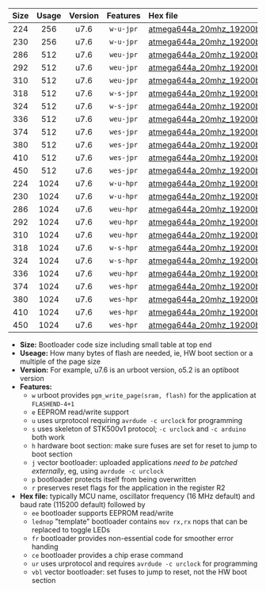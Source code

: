 |Size|Usage|Version|Features|Hex file|
|:-:|:-:|:-:|:-:|:--|
|224|256|u7.6|`w-u-jpr`|[atmega644a_20mhz_19200bps_ur_vbl.hex](https://raw.githubusercontent.com/stefanrueger/urboot/main//atmega644a_20mhz_19200bps_ur_vbl.hex)|
|230|256|u7.6|`w-u-jpr`|[atmega644a_20mhz_19200bps_lednop_ur_vbl.hex](https://raw.githubusercontent.com/stefanrueger/urboot/main//atmega644a_20mhz_19200bps_lednop_ur_vbl.hex)|
|286|512|u7.6|`weu-jpr`|[atmega644a_20mhz_19200bps_ee_ur_vbl.hex](https://raw.githubusercontent.com/stefanrueger/urboot/main//atmega644a_20mhz_19200bps_ee_ur_vbl.hex)|
|292|512|u7.6|`weu-jpr`|[atmega644a_20mhz_19200bps_ee_lednop_ur_vbl.hex](https://raw.githubusercontent.com/stefanrueger/urboot/main//atmega644a_20mhz_19200bps_ee_lednop_ur_vbl.hex)|
|310|512|u7.6|`weu-jpr`|[atmega644a_20mhz_19200bps_ee_lednop_fr_ur_vbl.hex](https://raw.githubusercontent.com/stefanrueger/urboot/main//atmega644a_20mhz_19200bps_ee_lednop_fr_ur_vbl.hex)|
|318|512|u7.6|`w-s-jpr`|[atmega644a_20mhz_19200bps_vbl.hex](https://raw.githubusercontent.com/stefanrueger/urboot/main//atmega644a_20mhz_19200bps_vbl.hex)|
|324|512|u7.6|`w-s-jpr`|[atmega644a_20mhz_19200bps_lednop_vbl.hex](https://raw.githubusercontent.com/stefanrueger/urboot/main//atmega644a_20mhz_19200bps_lednop_vbl.hex)|
|336|512|u7.6|`weu-jpr`|[atmega644a_20mhz_19200bps_ee_lednop_fr_ce_ur_vbl.hex](https://raw.githubusercontent.com/stefanrueger/urboot/main//atmega644a_20mhz_19200bps_ee_lednop_fr_ce_ur_vbl.hex)|
|374|512|u7.6|`wes-jpr`|[atmega644a_20mhz_19200bps_ee_vbl.hex](https://raw.githubusercontent.com/stefanrueger/urboot/main//atmega644a_20mhz_19200bps_ee_vbl.hex)|
|380|512|u7.6|`wes-jpr`|[atmega644a_20mhz_19200bps_ee_lednop_vbl.hex](https://raw.githubusercontent.com/stefanrueger/urboot/main//atmega644a_20mhz_19200bps_ee_lednop_vbl.hex)|
|410|512|u7.6|`wes-jpr`|[atmega644a_20mhz_19200bps_ee_lednop_fr_vbl.hex](https://raw.githubusercontent.com/stefanrueger/urboot/main//atmega644a_20mhz_19200bps_ee_lednop_fr_vbl.hex)|
|450|512|u7.6|`wes-jpr`|[atmega644a_20mhz_19200bps_ee_lednop_fr_ce_vbl.hex](https://raw.githubusercontent.com/stefanrueger/urboot/main//atmega644a_20mhz_19200bps_ee_lednop_fr_ce_vbl.hex)|
|224|1024|u7.6|`w-u-hpr`|[atmega644a_20mhz_19200bps_ur.hex](https://raw.githubusercontent.com/stefanrueger/urboot/main//atmega644a_20mhz_19200bps_ur.hex)|
|230|1024|u7.6|`w-u-hpr`|[atmega644a_20mhz_19200bps_lednop_ur.hex](https://raw.githubusercontent.com/stefanrueger/urboot/main//atmega644a_20mhz_19200bps_lednop_ur.hex)|
|286|1024|u7.6|`weu-hpr`|[atmega644a_20mhz_19200bps_ee_ur.hex](https://raw.githubusercontent.com/stefanrueger/urboot/main//atmega644a_20mhz_19200bps_ee_ur.hex)|
|292|1024|u7.6|`weu-hpr`|[atmega644a_20mhz_19200bps_ee_lednop_ur.hex](https://raw.githubusercontent.com/stefanrueger/urboot/main//atmega644a_20mhz_19200bps_ee_lednop_ur.hex)|
|310|1024|u7.6|`weu-hpr`|[atmega644a_20mhz_19200bps_ee_lednop_fr_ur.hex](https://raw.githubusercontent.com/stefanrueger/urboot/main//atmega644a_20mhz_19200bps_ee_lednop_fr_ur.hex)|
|318|1024|u7.6|`w-s-hpr`|[atmega644a_20mhz_19200bps.hex](https://raw.githubusercontent.com/stefanrueger/urboot/main//atmega644a_20mhz_19200bps.hex)|
|324|1024|u7.6|`w-s-hpr`|[atmega644a_20mhz_19200bps_lednop.hex](https://raw.githubusercontent.com/stefanrueger/urboot/main//atmega644a_20mhz_19200bps_lednop.hex)|
|336|1024|u7.6|`weu-hpr`|[atmega644a_20mhz_19200bps_ee_lednop_fr_ce_ur.hex](https://raw.githubusercontent.com/stefanrueger/urboot/main//atmega644a_20mhz_19200bps_ee_lednop_fr_ce_ur.hex)|
|374|1024|u7.6|`wes-hpr`|[atmega644a_20mhz_19200bps_ee.hex](https://raw.githubusercontent.com/stefanrueger/urboot/main//atmega644a_20mhz_19200bps_ee.hex)|
|380|1024|u7.6|`wes-hpr`|[atmega644a_20mhz_19200bps_ee_lednop.hex](https://raw.githubusercontent.com/stefanrueger/urboot/main//atmega644a_20mhz_19200bps_ee_lednop.hex)|
|410|1024|u7.6|`wes-hpr`|[atmega644a_20mhz_19200bps_ee_lednop_fr.hex](https://raw.githubusercontent.com/stefanrueger/urboot/main//atmega644a_20mhz_19200bps_ee_lednop_fr.hex)|
|450|1024|u7.6|`wes-hpr`|[atmega644a_20mhz_19200bps_ee_lednop_fr_ce.hex](https://raw.githubusercontent.com/stefanrueger/urboot/main//atmega644a_20mhz_19200bps_ee_lednop_fr_ce.hex)|

- **Size:** Bootloader code size including small table at top end
- **Useage:** How many bytes of flash are needed, ie, HW boot section or a multiple of the page size
- **Version:** For example, u7.6 is an urboot version, o5.2 is an optiboot version
- **Features:**
  + `w` urboot provides `pgm_write_page(sram, flash)` for the application at `FLASHEND-4+1`
  + `e` EEPROM read/write support
  + `u` uses urprotocol requiring `avrdude -c urclock` for programming
  + `s` uses skeleton of STK500v1 protocol; `-c urclock` and `-c arduino` both work
  + `h` hardware boot section: make sure fuses are set for reset to jump to boot section
  + `j` vector bootloader: uploaded applications *need to be patched externally*, eg, using `avrdude -c urclock`
  + `p` bootloader protects itself from being overwritten
  + `r` preserves reset flags for the application in the register R2
- **Hex file:** typically MCU name, oscillator frequency (16 MHz default) and baud rate (115200 default) followed by
  + `ee` bootloader supports EEPROM read/write
  + `lednop` "template" bootloader contains `mov rx,rx` nops that can be replaced to toggle LEDs
  + `fr` bootloader provides non-essential code for smoother error handing
  + `ce` bootloader provides a chip erase command
  + `ur` uses urprotocol and requires `avrdude -c urclock` for programming
  + `vbl` vector bootloader: set fuses to jump to reset, not the HW boot section
